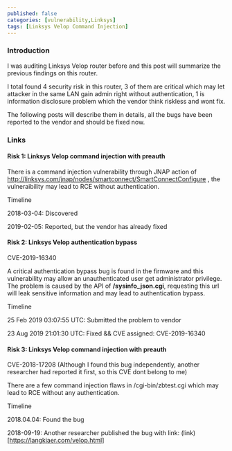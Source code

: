 ```yaml
---
published: false
categories: [vulnerability,Linksys]
tags: [Linksys Velop Command Injection]
---
```


### Introduction
I was auditing Linksys Velop router before and this post will summarize the previous findings on this router. 

I total found 4 security risk in this router, 3 of them are critical which may let attacker in the same LAN gain admin right without authentication, 1 is information disclosure problem which the vendor think riskless and wont fix.

The following posts will describe them in details, all the bugs have been reported to the vendor and should be fixed now.

### Links
#### Risk 1: Linksys Velop command injection with preauth

There is a command injection vulnerability through JNAP action of http://linksys.com/jnap/nodes/smartconnect/SmartConnectConfigure , the vulneraibility may lead to RCE without authentication.

Timeline

2018-03-04: Discovered

2019-02-05: Reported, but the vendor has already fixed

#### Risk 2: Linksys Velop authentication bypass

CVE-2019-16340

A critical authentication bypass bug is found in the firmware and this vulnerability may allow an unauthenticated user get administrator privilege. The problem is caused by the API of **/sysinfo_json.cgi**, requesting this url will leak sensitive information and may lead to authentication bypass.

Timeline

25 Feb 2019 03:07:55 UTC: Submitted the problem to vendor

23 Aug 2019 21:01:30 UTC: Fixed && CVE assigned: CVE-2019-16340

#### Risk 3: Linksys Velop command injection with preauth

CVE-2018-17208 (Although I found this bug independently, another researcher had reported it first, so this CVE dont belong to me)

There are a few command injection flaws in /cgi-bin/zbtest.cgi which may lead to RCE without any authentication.

Timeline

2018.04.04: Found the bug

2018-09-19: Another researcher published the bug with link: (link)[https://langkjaer.com/velop.html]
